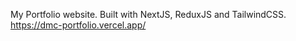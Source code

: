 My Portfolio website. Built with NextJS, ReduxJS and TailwindCSS. https://dmc-portfolio.vercel.app/
